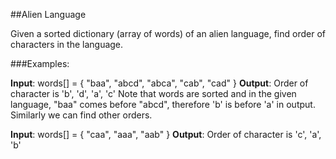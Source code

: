 ##Alien Language

Given a sorted dictionary (array of words) of an alien language, find order of characters in the language.

###Examples:

**Input**: words[] = { "baa", "abcd", "abca", "cab", "cad" }
**Output**: Order of character is 'b', 'd', 'a', 'c'
Note that words are sorted and in the given language, "baa" comes before "abcd", therefore 'b' is before 'a' in output.
Similarly we can find other orders.

**Input**: words[] = { "caa", "aaa", "aab" }
**Output**: Order of character is 'c', 'a', 'b'